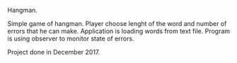 Hangman.

Simple game of hangman. Player choose lenght of the word and number of errors that he can make. Application is loading words from text file. Program is using observer to monitor state of errors.

Project done in December 2017.